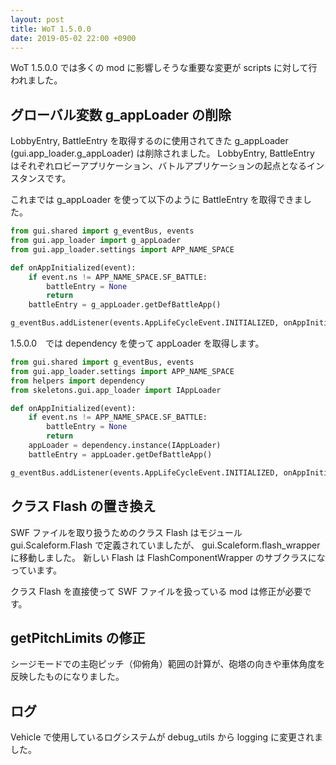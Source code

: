 ```yaml
---
layout: post
title: WoT 1.5.0.0
date: 2019-05-02 22:00 +0900
---
```

WoT 1.5.0.0 では多くの mod に影響しそうな重要な変更が scripts に対して行われました。


## グローバル変数 g_appLoader の削除

LobbyEntry, BattleEntry を取得するのに使用されてきた g_appLoader (gui.app_loader.g_appLoader) は削除されました。
LobbyEntry, BattleEntry はそれぞれロビーアプリケーション、バトルアプリケーションの起点となるインスタンスです。

これまでは g_appLoader を使って以下のように BattleEntry を取得できました。

```python
from gui.shared import g_eventBus, events
from gui.app_loader import g_appLoader
from gui.app_loader.settings import APP_NAME_SPACE

def onAppInitialized(event):
    if event.ns != APP_NAME_SPACE.SF_BATTLE:
        battleEntry = None
        return
    battleEntry = g_appLoader.getDefBattleApp()

g_eventBus.addListener(events.AppLifeCycleEvent.INITIALIZED, onAppInitialized)
```

1.5.0.0　では dependency を使って appLoader を取得します。

```python
from gui.shared import g_eventBus, events
from gui.app_loader.settings import APP_NAME_SPACE
from helpers import dependency
from skeletons.gui.app_loader import IAppLoader

def onAppInitialized(event):
    if event.ns != APP_NAME_SPACE.SF_BATTLE:
        battleEntry = None
        return
    appLoader = dependency.instance(IAppLoader)
    battleEntry = appLoader.getDefBattleApp()

g_eventBus.addListener(events.AppLifeCycleEvent.INITIALIZED, onAppInitialized)
```


## クラス Flash の置き換え

SWF ファイルを取り扱うためのクラス Flash はモジュール gui.Scaleform.Flash で定義されていましたが、
gui.Scaleform.flash_wrapper に移動しました。
新しい Flash は FlashComponentWrapper のサブクラスになっています。

クラス Flash を直接使って SWF ファイルを扱っている mod は修正が必要です。


## getPitchLimits の修正

シージモードでの主砲ピッチ（仰俯角）範囲の計算が、砲塔の向きや車体角度を反映したものになりました。


## ログ

Vehicle で使用しているログシステムが
debug_utils から logging に変更されました。





